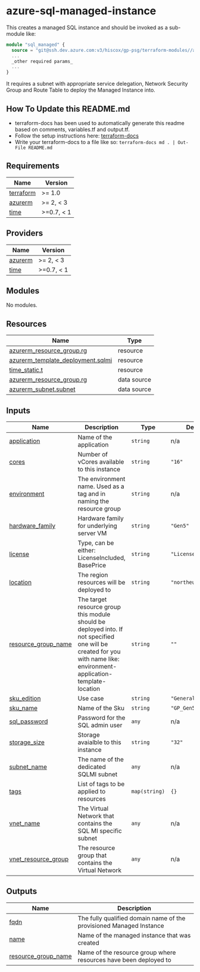# azure-sql-managed-instance

This creates a managed SQL instance and should be invoked as a sub-module like:

```terraform
module "sql_managed" {
  source = "git@ssh.dev.azure.com:v3/hiscox/gp-psg/terraform-modules//azuresql-managed"
  ...
  _other required params_
  ...
}
```

It requires a subnet with appropriate service delegation, Network Security Group and Route Table
to deploy the Managed Instance into.

## How To Update this README.md

* terraform-docs has been used to automatically generate this readme based on comments, variables.tf and output.tf.
* Follow the setup instructions here: [terraform-docs](https://github.com/segmentio/terraform-docs)
* Write your terraform-docs to a file like so: `terraform-docs md . | Out-File README.md`

## Requirements

| Name | Version |
|------|---------|
| <a name="requirement_terraform"></a> [terraform](#requirement\_terraform) | >= 1.0 |
| <a name="requirement_azurerm"></a> [azurerm](#requirement\_azurerm) | >= 2, < 3 |
| <a name="requirement_time"></a> [time](#requirement\_time) | >=0.7, < 1 |

## Providers

| Name | Version |
|------|---------|
| <a name="provider_azurerm"></a> [azurerm](#provider\_azurerm) | >= 2, < 3 |
| <a name="provider_time"></a> [time](#provider\_time) | >=0.7, < 1 |

## Modules

No modules.

## Resources

| Name | Type |
|------|------|
| [azurerm_resource_group.rg](https://registry.terraform.io/providers/hashicorp/azurerm/latest/docs/resources/resource_group) | resource |
| [azurerm_template_deployment.sqlmi](https://registry.terraform.io/providers/hashicorp/azurerm/latest/docs/resources/template_deployment) | resource |
| [time_static.t](https://registry.terraform.io/providers/hashicorp/time/latest/docs/resources/static) | resource |
| [azurerm_resource_group.rg](https://registry.terraform.io/providers/hashicorp/azurerm/latest/docs/data-sources/resource_group) | data source |
| [azurerm_subnet.subnet](https://registry.terraform.io/providers/hashicorp/azurerm/latest/docs/data-sources/subnet) | data source |

## Inputs

| Name | Description | Type | Default | Required |
|------|-------------|------|---------|:--------:|
| <a name="input_application"></a> [application](#input\_application) | Name of the application | `string` | n/a | yes |
| <a name="input_cores"></a> [cores](#input\_cores) | Number of vCores available to this instance | `string` | `"16"` | no |
| <a name="input_environment"></a> [environment](#input\_environment) | The environment name. Used as a tag and in naming the resource group | `string` | n/a | yes |
| <a name="input_hardware_family"></a> [hardware\_family](#input\_hardware\_family) | Hardware family for underlying server VM | `string` | `"Gen5"` | no |
| <a name="input_license"></a> [license](#input\_license) | Type, can be either: LicenseIncluded, BasePrice | `string` | `"LicenseIncluded"` | no |
| <a name="input_location"></a> [location](#input\_location) | The region resources will be deployed to | `string` | `"northeurope"` | no |
| <a name="input_resource_group_name"></a> [resource\_group\_name](#input\_resource\_group\_name) | The target resource group this module should be deployed into. If not specified one will be created for you with name like: environment-application-template-location | `string` | `""` | no |
| <a name="input_sku_edition"></a> [sku\_edition](#input\_sku\_edition) | Use case | `string` | `"GeneralPurpose"` | no |
| <a name="input_sku_name"></a> [sku\_name](#input\_sku\_name) | Name of the Sku | `string` | `"GP_Gen5"` | no |
| <a name="input_sql_password"></a> [sql\_password](#input\_sql\_password) | Password for the SQL admin user | `any` | n/a | yes |
| <a name="input_storage_size"></a> [storage\_size](#input\_storage\_size) | Storage avaialble to this instance | `string` | `"32"` | no |
| <a name="input_subnet_name"></a> [subnet\_name](#input\_subnet\_name) | The name of the dedicated SQLMI subnet | `any` | n/a | yes |
| <a name="input_tags"></a> [tags](#input\_tags) | List of tags to be applied to resources | `map(string)` | `{}` | no |
| <a name="input_vnet_name"></a> [vnet\_name](#input\_vnet\_name) | The Virtual Network that contains the SQL MI specific subnet | `any` | n/a | yes |
| <a name="input_vnet_resource_group"></a> [vnet\_resource\_group](#input\_vnet\_resource\_group) | The resource group that contains the Virtual Network | `any` | n/a | yes |

## Outputs

| Name | Description |
|------|-------------|
| <a name="output_fqdn"></a> [fqdn](#output\_fqdn) | The fully qualified domain name of the provisioned Managed Instance |
| <a name="output_name"></a> [name](#output\_name) | Name of the managed instance that was created |
| <a name="output_resource_group_name"></a> [resource\_group\_name](#output\_resource\_group\_name) | Name of the resource group where resources have been deployed to |
